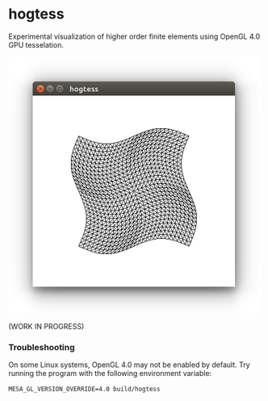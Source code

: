 # hogtess

Experimental visualization of higher order finite elements using OpenGL 4.0 GPU
tesselation.

![hogtess](https://raw.githubusercontent.com/jakubcerveny/hogtess/master/data/screenshot.png)

(WORK IN PROGRESS)

### Troubleshooting

On some Linux systems, OpenGL 4.0 may not be enabled by default. Try running
the program with the following environment variable:

```
MESA_GL_VERSION_OVERRIDE=4.0 build/hogtess
```
